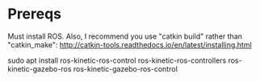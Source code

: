 # Prereqs
Must install ROS. Also, I recommend you use "catkin build" rather than "catkin_make": http://catkin-tools.readthedocs.io/en/latest/installing.html

sudo apt install ros-kinetic-ros-control ros-kinetic-ros-controllers ros-kinetic-gazebo-ros ros-kinetic-gazebo-ros-control
